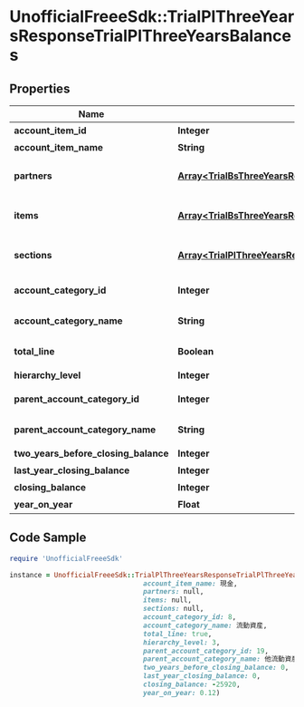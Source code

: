 # UnofficialFreeeSdk::TrialPlThreeYearsResponseTrialPlThreeYearsBalances

## Properties

Name | Type | Description | Notes
------------ | ------------- | ------------- | -------------
**account_item_id** | **Integer** | 勘定科目ID(勘定科目の時のみ含まれる) | [optional] 
**account_item_name** | **String** | 勘定科目名(勘定科目の時のみ含まれる) | [optional] 
**partners** | [**Array&lt;TrialBsThreeYearsResponseTrialBsThreeYearsPartners&gt;**](TrialBsThreeYearsResponseTrialBsThreeYearsPartners.md) | breakdown_display_type:partner, account_item_display_type:account_item指定時のみ含まれる | [optional] 
**items** | [**Array&lt;TrialBsThreeYearsResponseTrialBsThreeYearsItems&gt;**](TrialBsThreeYearsResponseTrialBsThreeYearsItems.md) | breakdown_display_type:item, account_item_display_type:account_item指定時のみ含まれる | [optional] 
**sections** | [**Array&lt;TrialPlThreeYearsResponseTrialPlThreeYearsSections&gt;**](TrialPlThreeYearsResponseTrialPlThreeYearsSections.md) | breakdown_display_type:section, account_item_display_type:account_item指定時のみ含まれる | [optional] 
**account_category_id** | **Integer** | 勘定科目カテゴリーID(勘定科目カテゴリーの時のみ含まれる) | [optional] 
**account_category_name** | **String** | 勘定科目カテゴリー名(勘定科目カテゴリーの時のみ含まれる) | [optional] 
**total_line** | **Boolean** | 合計行(勘定科目カテゴリー名の時のみ含まれる) | [optional] 
**hierarchy_level** | **Integer** | 階層レベル | [optional] 
**parent_account_category_id** | **Integer** | 上位科目カテゴリーID(上層が存在する場合含まれる) | [optional] 
**parent_account_category_name** | **String** | 上位勘定科目カテゴリー名(上層が存在する場合含まれる) | [optional] 
**two_years_before_closing_balance** | **Integer** | 前々年度期末残高 | [optional] 
**last_year_closing_balance** | **Integer** | 前年度期末残高 | [optional] 
**closing_balance** | **Integer** | 期末残高 | [optional] 
**year_on_year** | **Float** | 前年比 | [optional] 

## Code Sample

```ruby
require 'UnofficialFreeeSdk'

instance = UnofficialFreeeSdk::TrialPlThreeYearsResponseTrialPlThreeYearsBalances.new(account_item_id: 192,
                                 account_item_name: 現金,
                                 partners: null,
                                 items: null,
                                 sections: null,
                                 account_category_id: 8,
                                 account_category_name: 流動資産,
                                 total_line: true,
                                 hierarchy_level: 3,
                                 parent_account_category_id: 19,
                                 parent_account_category_name: 他流動資産,
                                 two_years_before_closing_balance: 0,
                                 last_year_closing_balance: 0,
                                 closing_balance: -25920,
                                 year_on_year: 0.12)
```


